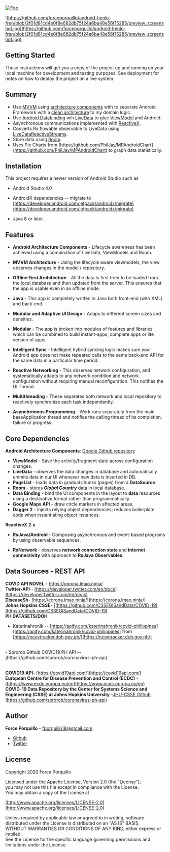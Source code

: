 

[![Foo](https://camo.githubusercontent.com/4ba50f927b0ea667976efa9f43ae166caa2c4cf7/68747470733a2f2f63646e2e6275796d6561636f666665652e636f6d2f627574746f6e732f6c61746f2d6f72616e67652e706e67)](https://www.buymeacoffee.com/forcecodes)

![https://github.com/forceporquillo/android-henlo-fren/blob/2f01d81cd4e0f8e682db75f24a6ba48e56f15285/preview_screenshot.jpg](https://github.com/forceporquillo/android-henlo-fren/blob/2f01d81cd4e0f8e682db75f24a6ba48e56f15285/preview_screenshot.jpg)

## Getting Started
These instructions will get you a copy of the project up and running on your local machine for development and testing purposes. See deployment for notes on how to deploy the project on a live system.

## Summary
-   Use  [MVVM](https://en.wikipedia.org/wiki/Model_View_ViewModel)  using  [architecture components](https://developer.android.com/topic/libraries/architecture/index.html)  with to separate Android Framework with a  [clean architecture](http://blog.8thlight.com/uncle-bob/2012/08/13/the-clean-architecture.html)  to my domain logic.
-   Use  [Android Databinding](https://developer.android.com/topic/libraries/data-binding/index.html)  wih  [LiveData](https://developer.android.com/topic/libraries/architecture/livedata.html)  to glue  [ViewModel](https://developer.android.com/topic/libraries/architecture/viewmodel.html)  and Android.
-   Asynchronous communications implemented with  [ReactiveX](http://reactivex.io/).
- Converts Rx flowable observable to LiveData using  [LiveDataReactiveStreams](https://developer.android.com/reference/android/arch/lifecycle/LiveDataReactiveStreams).
-   Store data using  [Room](https://developer.android.com/topic/libraries/architecture/room.html).
-  Uses Pie Charts from [https://github.com/PhilJay/MPAndroidChart](https://github.com/PhilJay/MPAndroidChart) to graph data statistically.
## Installation
This project requires a newer version of Android Studio such as 
- Android Studio 4.0
- AndroidX dependencies 
-- migrate to  [https://developer.android.com/jetpack/androidx/migrate](https://developer.android.com/jetpack/androidx/migrate)

- Java 8 or later.

## Features
- **Android Architecture Components** - Lifecycle awareness has been achieved using a combination of LiveData, ViewModels and Room.

- **MVVM Architecture** - Using the lifecycle aware viewmodels, the view observes changes in the model / repository.

- **Offline First Architecture** - All the data is first tried to be loaded from the local database and then updated from the server. This ensures that the app is usable even in an offline mode.

- **Java**  - This app is completely written in Java both front-end (with XML) and back-end.

- **Modular and Adaptive UI Design** -  Adaps to different screen sizes and densities.

- **Modular** - The app is broken into modules of features and libraries which can be combined to build instant-apps, complete apps or lite version of apps.

-   **Intelligent Sync**  - Intelligent hybrid syncing logic makes sure your Android app does not make repeated calls to the same back-end API for the same data in a particular time period.

- **Reactive Networking** - This observes network configuration, and systematically adapts to any network condition and network configuration without requiring manual reconfiguration. This notifies the UI Thread.

- **Multithreading** - These separates both network and local repository to reactively synchronize each task independently.

- **Asynchronous Programming** - Work runs separately from the main baseApplication thread and notifies the calling thread of its completion, failure or progress.

## Core Dependencies
**Android Architecture Components**:  [Google Github repository](https://github.com/android/architecture-components-samples)
- **ViewModel** - Save the activity/fragment state across configuration changes.  
- **LiveData** - observes the data changes in database and automatically emmits data in our UI whenever new data is inserted in DB.
 - **PageList** -  loads data in gradual chunks (pages) from a **DataSource**.
- **Room** - stores ***Global Country*** data in local database.
- **Data Binding** - bind the UI components in the layout to **data** resources using a declarative format rather than programmatically.
- **Google Maps API** - draw circle markers in affected areas.
- **Dagger 2** - injects relying object dependencies; reduces boilerplate code when instantiating object instances.

**ReactiveX 2.x**
- **RxJava/Android** - Composing asynchronous and event-based programs by using observable sequences.

- **RxNetwork** - observes **network connection state** and **internet connectivity** with approach to **RxJava Observables.**


## Data Sources - REST API
**COVID API NOVEL** - [https://corona.lmao.ninja/ ](https://corona.lmao.ninja/)
<br />**Twitter-API** - [https://developer.twitter.com/en/docs](https://developer.twitter.com/en/docs) 
<br />**DiseaseSh**- [https://corona.lmao.ninja/](https://corona.lmao.ninja/)
<br />**Johns Hopkins CSSE**-  [(https://github.com/CSSEGISandData/COVID-19](https://github.com/CSSEGISandData/COVID-19)
<br />**PH DATASETS/DOH** 
- Katerinahronik -- [https://apify.com/katerinahronik/covid-philippines](https://apify.com/katerinahronik/covid-philippines) from [https://ncovtracker.doh.gov.ph/](https://ncovtracker.doh.gov.ph/)
<br />
- Sorxrob Github COVID19 PH API -- [https://github.com/sorxrob/coronavirus-ph-api]

<br />**COVID19 API**-  [https://covid19api.com/](https://covid19api.com/)
<br />**European Centre for Disease Prevention and Control (ECDC)** - [https://www.ecdc.europa.eu/en](https://www.ecdc.europa.eu/en)
<br />**COVID-19 Data Repository by the Center for Systems Science and Engineering (CSSE) at Johns Hopkins University** -[JHU-CSSE Github](https://github.com/CSSEGISandData/COVID-19)
<br /> (https://github.com/sorxrob/coronavirus-ph-api)
## Author

**Force Porquillo** - fporquillo18@gmail.com
* [Github](https://github.com/forceporquillo)
* [Twitter](https://twitter.com/tito_4s)

## License


Copyright 2020 Force Porquillo

Licensed under the Apache License, Version 2.0 (the "License");  
you may not use this file except in compliance with the License.  
You may obtain a copy of the License at  

 [http://www.apache.org/licenses/LICENSE-2.0](http://www.apache.org/licenses/LICENSE-2.0)
   
Unless required by applicable law or agreed to in writing, software  
distributed under the License is distributed on an "AS IS" BASIS,  
WITHOUT WARRANTIES OR CONDITIONS OF ANY KIND, either express or implied.  
See the License for the specific language governing permissions and  
limitations under the License.
